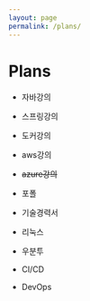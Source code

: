 ```yaml
---
layout: page
permalink: /plans/
---
```


# Plans

- 자바강의
- 스프링강의
- 도커강의
- aws강의
- ~~azure강의~~
- 포폴
- 기술경력서

- 리눅스
- 우분투
- CI/CD
- DevOps